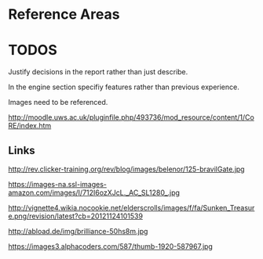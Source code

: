 
# Reference Areas


# TODOS

Justify decisions in the report rather than just describe.

In the engine section specifiy features rather than previous experience.

Images need to be referenced.

http://moodle.uws.ac.uk/pluginfile.php/493736/mod_resource/content/1/CoRE/index.htm


## Links

http://rev.clicker-training.org/rev/blog/images/belenor/125-bravilGate.jpg

https://images-na.ssl-images-amazon.com/images/I/712I6ozXJcL._AC_SL1280_.jpg

http://vignette4.wikia.nocookie.net/elderscrolls/images/f/fa/Sunken_Treasure.png/revision/latest?cb=20121124101539

http://abload.de/img/brilliance-50hs8m.jpg

https://images3.alphacoders.com/587/thumb-1920-587967.jpg